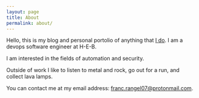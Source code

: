 ```yaml
---
layout: page
title: About
permalink: about/
---
```


Hello, this is my blog and personal portolio of anything that [I do](https://github.com/fr4nkR). 
I am a devops software engineer at H-E-B.

I am interested in the fields of automation and security.

Outside of work I like to listen to metal and rock, go out for a run, and collect lava lamps.

You can contact me at my email address: franc.rangel07@protonmail.com.